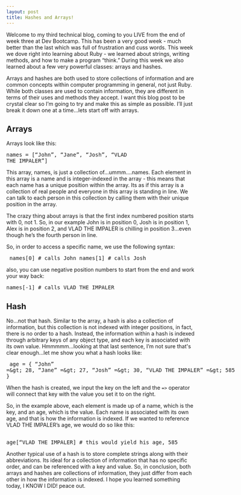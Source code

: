 ```yaml
---
layout: post
title: Hashes and Arrays!
---
```


Welcome to my third technical blog, coming to you LIVE from the end of week three at Dev Bootcamp.  This has been a very good week - much better than the last which was full of frustration and cuss words.  This week we dove right into learning about Ruby - we learned about strings, writing methods, and how to make a program “think.”  During this week we also learned about a few very powerful classes: arrays and hashes.


Arrays and hashes are both used to store collections of information and are common concepts within computer programming in general, not just Ruby.  While both classes are used to contain information, they are different in terms of their uses and methods they accept.  I want this blog post to be crystal clear so I’m going to try and make this as simple as possible.  I’ll just break it down one at a time…lets start off with arrays.

<h2 class="heading">Arrays</h2>

Arrays look like this:
<xmp>names = [“John”, “Jane”, “Josh”, “VLAD THE IMPALER”]</xmp>


This array, names, is just a collection of…ummm….names.  Each element in this array is a name and is integer-indexed in the array - this means that each name has a unique position within the array.  Its as if this array is a collection of real people and everyone in this array is standing in line.  We can talk to each person in this collection by calling them with their unique position in the array.


The crazy thing about arrays is that the first index numbered position starts with 0, not 1.  So, in our example John is in position 0, Josh is in position 1, Alex is in position 2, and VLAD THE IMPALER is chilling in position 3…even though he’s the fourth person in line.


So, in order to access a specific name, we use the following syntax:
<xmp>
names[0] # calls John
names[1] # calls Josh
</xmp>
also, you can use negative position numbers to start from the end and work your way back:
<xmp>names[-1] # calls VLAD THE IMPALER</xmp>

<h2 class="heading">Hash</h2>

No…not that hash.  Similar to the array, a hash is also a collection of information, but this collection is not indexed with integer positions, in fact, there is no order to a hash.  Instead, the information within a hash is indexed through arbitrary keys of any object type, and each key is associated with its own value.  Hmmmmm...looking at that last sentence, I’m not sure that's clear enough…let me show you what a hash looks like:
<xmp>
age = { “John” => 28,
“Jane” => 27,
“Josh” => 30,
“VLAD THE IMPALER” => 585
}
</xmp>


When the hash is created, we input the key on the left and the <code>=></code> operator will connect that key with the value you set it to on the right.


So, in the example above, each element is made up of a name, which is the key, and an age, which is the value.  Each name is associated with its own age, and that is how the information is indexed.  If we wanted to reference VLAD THE IMPALER’s age, we would do so like this:
<xmp>
age[“VLAD THE IMPALER] # this would yield his age, 585
</xmp>


Another typical use of a hash is to store complete strings along with their abbreviations.  Its ideal for a collection of information that has no specific order, and can be referenced with a key and value. So, in conclusion, both arrays and hashes are collections of information, they just differ from each other in how the information is indexed. I hope you learned something today, I KNOW I DID! peace out.
